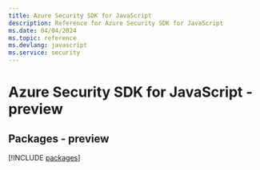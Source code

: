 ```yaml
---
title: Azure Security SDK for JavaScript
description: Reference for Azure Security SDK for JavaScript
ms.date: 04/04/2024
ms.topic: reference
ms.devlang: javascript
ms.service: security
---
```

# Azure Security SDK for JavaScript - preview
## Packages - preview
[!INCLUDE [packages](security-index.md)]